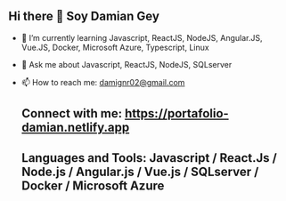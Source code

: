 ## Hi there 👋 Soy Damian Gey



- 🌱 I’m currently learning Javascript, ReactJS, NodeJS, Angular.JS, Vue.JS, Docker, Microsoft Azure, Typescript, Linux
- 💬 Ask me about Javascript, ReactJS, NodeJS, SQLserver
- 📫 How to reach me: damignr02@gmail.com

  ## Connect with me: https://portafolio-damian.netlify.app

  ## Languages and Tools: Javascript / React.Js / Node.js / Angular.js / Vue.js / SQLserver / Docker / Microsoft Azure
